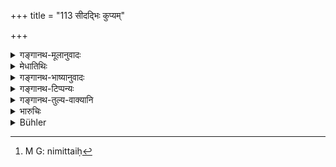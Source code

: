 +++
title = "113 सीदद्भिः कुप्यम्"

+++

<details><summary>गङ्गानथ-मूलानुवादः</summary>

If Brāhmaṇas, who have completed their study, suffer privation, or seek to obtain wealth and riches, they may beg of the king; and if he be unwilling to give, he should be given up.—(113)
</details>

<details><summary>मेधातिथिः</summary>

अत्र त्रीणि निमित्तानि राजप्रतिग्रह उच्यन्ते । **सीदद्भिः** कुटुम्बावसदं प्राप्तैर् आपदीत्य् अर्थः । **कुप्यम् इच्छद्भिः** कुण्डलकटकाद्य् उष्णीषासनादि काञ्चनादि अन्यद् वा धनं गोहिरण्यादि यज्ञोपयोग्य् अन्यद् वा । **विप्रैः**[^२१८] **पृथिवीपतिर् याच्यो** देशेश्वरो ऽभ्यर्थयितव्यः । अत्र यद् उक्तम् "न राज्ञः प्रतिगृह्णीयात्" (म्ध् ४.८४) इति, स दुष्टराजविषयः प्रतिषेधो द्रष्टव्यः । तथा चोक्तम् "लुब्धस्योच्छास्त्रवर्तिनः" (म्ध् ४.८७) इति । **अदित्सन्** याचितः सन् दातुं यो नेच्छति । स **त्यागम् अर्हति** । तस्य विषये न वस्तव्यम् । अथ वा **त्यागो** हानिः । अन्यस्य चानिर्देशाद् धर्महानिं प्राप्नोति ॥ १०.११३ ॥


[^२१८]:
     M G: nimittaiḥ
</details>

<details><summary>गङ्गानथ-भाष्यानुवादः</summary>

This verse lays down three occasions on which one may accept gifts from the king.

\(1\) ‘*Suffering privation*’—*i.e*., in times of distress, being threatened with the possibility of the whole family perishing.

\(2\) ‘*Seeking to obtain wealth*’—in the shape of ear-rings, bracelets, turbans, seats, gold, etc.

\(3\) ‘*Seeking to obtain riches*’—cattle, gold and other tilings necessary for sacrificial performances.

Under these conditions Brāhmaṇas may beg of the ‘*king*’—the sovereign of their country.

The prohibition contained above in 4.84—‘He shall not receive gifts from the king’—must be taken as referring to a wicked king,—it being added, ‘of one who is avaricious and behaves against the law.’—(‘87).

‘*Unwilling to give*,’—if on being begged, he be not willing to give what is wanted,—‘*he should be given up*’— the Brāhmaṇas should cease to live in his kingdom.

Or ‘*giving up*’ may mean *loss*; and as nothing else is mentioned, it must mean the ‘loss’ of *merit* on the part of the king.—(113)
</details>

<details><summary>गङ्गानथ-टिप्पन्यः</summary>

*Cf*. 4.84, which is rescinded by this verse, according to Govindarāja
and Kullūka.

‘*Kupyam*’.—‘Pots, kettles, wooden stools, and the like’ (Medhātithi);—‘Beds and seats and such articles of small value’ (Govindarāja);—‘also grain and clothes’ (Kullūka, Rāghavānanda and Nandana);—‘Brass, copper and other common metals’ (Nārāyaṇa).

‘*Tyāgamarhati*’.—‘The realm of such a king should be abandoned by the Brāhmaṇas’ (Medhātithi, Govindarāja, Nārāyaṇa and Rāghavānanda);—‘such a king is to be excluded from teaching and sacrifices’ (Nandana);—‘must be left to himself, *i.e*., not asked again’ (Kullūka).
</details>

<details><summary>गङ्गानथ-तुल्य-वाक्यानि</summary>

**(verses 10.113-114)  
**

[\[See 4.84 *et*
*seq*.\]]

*Vaśiṣṭha* (12.2-3).—‘The Accomplished Student shall not beg from any
body except from the King and a pupil. But he may ask from any body, if pressed by hunger, for some small gift, such as cultivated or uncultivated field, a cow, a goat or a sheep or, at the last extremity, for gold, grain or food.’

*Yājñavalkya* (3.42),—‘When he has remained hungry for three days, he
may take grains from a non-Brāhmaṇa, and if accused of it, he should rightly state the truth.’
</details>

<details><summary>भारुचिः</summary>

अयं च प्रतिषेधविषयाद् अक्षत्रियाद् राज्ञः, क्षत्रियाद् अपि वा, अलुब्धाच् छास्त्रवर्तिनः सकाशाद् अयं प्रतिग्रहो विज्ञेयः । उपाध्यायस् त्व् आह- क्षत्रियाद् एव राज्ञः [प्रतिग्रहः] प्राथमकल्पको ऽयम् । **कुप्यं** काष्ठमयं शय्यासनाद्य् असारम् । **धनं वा** गोहिरण्यादि याच्यम्, द्रव्यस्यायोगे क्षुदवसन्नात्मकालत्रापत्यधर्मतन्त्रेण ॥ १०.११३ ॥
</details>

<details><summary>Bühler</summary>

113	If Brahmanas, who are Snatakas, are pining with hunger, or in want of (utensils made of) common metals, or of other property, they may ask the king for them; if he is not disposed to be liberal, he must be left.
</details>
